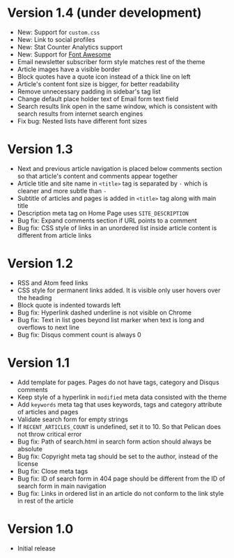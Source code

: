 Version 1.4 (under development)
===============================

* New: Support for `custom.css`
* New: Link to social profiles
* New: Stat Counter Analytics support
* New: Support for [Font Awesome](http://fortawesome.github.io/)
* Email newsletter subscriber form style matches rest of the theme
* Article images have a visible border
* Block quotes have a quote icon instead of a thick line on left
* Article's content font size is bigger, for better readability
* Remove unnecessary padding in sidebar's tag list
* Change default place holder text of Email form text field
* Search results link open in the same window, which is consistent with search
  results from internet search engines
* Fix bug: Nested lists have different font sizes

Version 1.3
===========

* Next and previous article navigation is placed below comments section so that article's content and comments appear together
* Article title and site name in `<title>` tag is separated by ` · ` which is cleaner and more subtle than ` -  ` 
* Subtitle of articles and pages is added in `<title>` tag along with main title
* Description meta tag on Home Page uses `SITE_DESCRIPTION`
* Bug fix: Expand comments section if URL points to a comment
* Bug fix: CSS style of links in an unordered list inside article content is different from article links

Version 1.2
===========

* RSS and Atom feed links
* CSS style for permanent links added. It is visible only user hovers over the heading
* Block quote is indented towards left
* Bug fix: Hyperlink dashed underline is not visible on Chrome
* Bug fix: Text in list goes beyond list marker when text is long and overflows to next line
* Bug fix: Disqus comment count is always 0

Version 1.1
===========

* Add template for pages. Pages do not have tags, category and Disqus comments
* Keep style of a hyperlink in `modified` meta data consisted with the theme
* Add `keywords` meta tag that uses keywords, tags and category attribute of articles and pages
* Validate search form for empty strings
* If `RECENT_ARTICLES_COUNT` is undefined, set it to 10. So that Pelican does not throw critical error
* Bug fix: Path of search.html in search form action should always be absolute
* Bug fix: Copyright meta tag should be set to the author, instead of the license
* Bug fix: Close meta tags
* Bug fix: ID of search form in 404 page should be different from the ID of search form in main navigation
* Bug fix: Links in ordered list in an article do not conform to the link style in rest of the article

Version 1.0
===========

* Initial release
